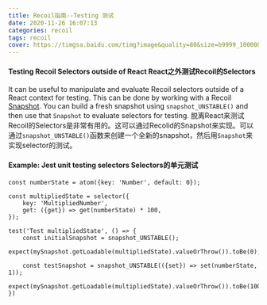 ```yaml
---
title: Recoil指南--Testing 测试
date: 2020-11-26 16:07:13
categories: recoil
tags: recoil
cover: https://timgsa.baidu.com/timg?image&quality=80&size=b9999_10000&sec=1606477974564&di=bf0b327b23af2e4fd7d0e105ba555257&imgtype=0&src=http%3A%2F%2Fpic1.win4000.com%2Fwallpaper%2Fd%2F589eb09c5e21c.jpg
---
```

#### Testing Recoil Selectors outside of React React之外测试Recoil的Selectors
It can be useful to manipulate and evaluate Recoil selectors outside of a React context for testing. This can be done by working with a Recoil [Snapshot](https://www.recoiljs.cn/docs/api-reference/core/Snapshot). You can build a fresh snapshot using `snapshot_UNSTABLE()` and then use that `Snapshot` to evaluate selectors for testing.
脱离React来测试Recoil的Selectors是非常有用的。这可以通过Recolid的Snapshot来实现。可以通过`snapshot_UNSTABLE()`函数来创建一个全新的snapshot，然后用`Snapshot`来实现selector的测试。
#### Example: Jest unit testing selectors Selectors的单元测试
```
const numberState = atom({key: 'Number', default: 0});

const multipliedState = selector({
    key: 'MultipliedNumber',
    get: ({get}) => get(numberState) * 100,
});

test('Test multipliedState', () => {
    const initialSnapshot = snapshot_UNSTABLE();
    expect(mySnapshot.getLoadable(multipliedState).valueOrThrow()).toBe(0);

    const testSnapshot = snapshot_UNSTABLE(({set}) => set(numberState, 1));
    expect(mySnapshot.getLoadable(multipliedState).valueOrThrow()).toBe(100);
})
```
